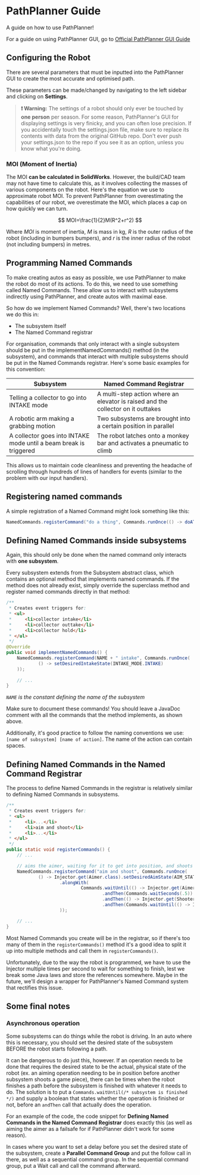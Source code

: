 # PathPlanner Guide

A guide on how to use PathPlanner!

For a guide on using PathPlanner GUI, go to <a href='https://pathplanner.dev/pathplanner-gui.html'>Official PathPlanner GUI Guide</a>

## Configuring the Robot

There are several parameters that must be inputted into the PathPlanner GUI to create the most
accurate and optimised path.

These parameters can be made/changed by navigating to the left sidebar and clicking on
**Settings**.

> **❗ Warning:**
> The settings of a robot should only ever be touched by **one person** per season. For some
> reason, PathPlanner's GUI for displaying settings is very finicky, and you can often lose
> precision. If you accidentally touch the settings.json file, make sure to replace its contents
> with data from the original GitHub repo. Don't ever push your settings.json to the repo if you
> see it as an option, unless you know what you're doing.

### MOI (Moment of Inertia)

The MOI **can be calculated in SolidWorks**. However, the build/CAD team may not have time to
calculate this, as it involves collecting the masses of various components on the robot. Here's
the equation we use to approximate robot MOI. To prevent PathPlanner from overestimating the
capabilities of our robot, we overestimate the MOI, which places a cap on how quickly we can turn.

$$ MOI=\frac{1}{2}M(R^2+r^2) $$

Where $MOI$ is moment of inertia, $M$ is mass in kg, $R$ is the outer radius of the robot (including in bumpers
bumpers), and $r$ is the inner radius of the robot (not including bumpers) in metres.

## Programming Named Commands

To make creating autos as easy as possible, we use PathPlanner to make the robot do most of its
actions. To do this, we need to use something called Named Commands. These allow us to interact
with subsystems indirectly using PathPlanner, and create autos with maximal ease.

So how do we implement Named Commands? Well, there's two locations we do this in:
- The subsystem itself
- The Named Command registrar

For organisation, commands that only interact with a single subsystem should be put in the
implementNamedCommands() method (in the subsystem), and commands that interact with multiple
subsystems should be put  in the Named Commands registrar. Here's some basic examples for this
convention:

| Subsystem                                                         | Named Command Registrar                                                          |
|-------------------------------------------------------------------|----------------------------------------------------------------------------------|
| Telling a collector to go into INTAKE mode                        | A multi-step action where an elevator is raised and the collector on it outtakes |
| A robotic arm making a grabbing motion                            | Two subsystems are brought into a certain position in parallel                   |
| A collector goes into INTAKE mode until a beam break is triggered | The robot latches onto a monkey bar and activates a pneumatic to climb           |

This allows us to maintain code cleanliness and preventing the headache of scrolling through
hundreds of lines of handlers for events (similar to the problem with our input handlers).

## Registering named commands

A simple registration of a Named Command might look something like this:

```java
NamedCommands.registerCommand("do a thing", Commands.runOnce(() -> doAThing()));
```

## Defining Named Commands inside subsystems

Again, this should only be done when the named command only interacts with **one subsystem**.

Every subsystem extends from the Subsystem abstract class, which contains an optional method that
implements named commands. If the method does not already exist, simply override the superclass
method and register named commands directly in that method:

```java
/**
 * Creates event triggers for:
 * <ul>
 *     <li>collector intake</li>
 *     <li>collector outtake</li>
 *     <li>collector hold</li>
 * </ul>
 */
@Override
public void implementNamedCommands() {
    NamedCommands.registerCommand(NAME + " intake", Commands.runOnce(
            () -> setDesiredIntakeState(INTAKE_MODE.INTAKE)
    ));
    
    // ...
}
```

*`NAME` is the constant defining the name of the subsystem*

Make sure to document these commands! You should leave a JavaDoc comment with all the commands that
the method implements, as shown above.

Additionally, it's good practice to follow the naming conventions we use: `[name of subsystem]
[name of action]`. The name of the action can contain spaces.

## Defining Named Commands in the Named Command Registrar

The process to define Named Commands in the registrar is relatively similar to defining Named
Commands in subsystems.

```java
/**
 * Creates event triggers for:
 * <ul>
 *     <li>...</li>
 *     <li>aim and shoot</li>
 *     <li>...</li>
 * </ul>
 */
public static void registerCommands() {
    // ...

    // aims the aimer, waiting for it to get into position, and shoots after half a second
    NamedCommands.registerCommand("aim and shoot", Commands.runOnce(
            () -> Injector.get(Aimer.class).setDesiredAimState(AIM_STATE.AIMED))
                    .alongWith(
                            Commands.waitUntil(() -> Injector.get(Aimer.class).isAimed())
                                    .andThen(Commands.waitSeconds(.5))
                                    .andThen(() -> Injector.get(Shooter.class).shoot())
                                    .andThen(Commands.waitUntil(() -> Injector.get(Shooter.class).isDoneShooting()))
                    ));

    // ...
}
```

Most Named Commands you create will be in the registrar, so if there's too many of them in the
`registerCommands()` method it's a good idea to split it up into multiple methods and call them in
`registerCommands()`.

Unfortunately, due to the way the robot is programmed, we have to use the Injector multiple times
per second to wait for something to finish, lest we break some Java laws and store the references
somewhere. Maybe in the future, we'll design a wrapper for PathPlanner's Named Command system that
rectifies this issue.

## Some final notes

### Asynchronous operation

Some subsystems can do things while the robot is driving. In an auto where this is necessary,
you should set the desired state of the subsystem BEFORE the robot starts following a path.

It can be dangerous to do just this, however. If an operation needs to be done that requires the
desired state to be the actual, physical state of the robot (ex. an aiming operation needing to be
in position before another subsystem shoots a game piece), there can be times when the robot
finishes a path before the subsystem is finished with whatever it needs to do. The solution is to
put a `Commands.waitUntil(/* subsystem is finished */)` and supply a boolean that states whether the
operation is finished or not, before an `andThen` call that actually does the operation.

For an example of the code, the code snippet for **Defining Named Commands in the Named Command
Registrar** does exactly this (as well as aiming the aimer as a failsafe for if PathPlanner didn't
work for some reason).

In cases where you want to set a delay before you set the desired state of the subsystem, create a
**Parallel Command Group** and put the follow call in there, as well as a sequential command group.
In the sequential command group, put a Wait call and call the command afterward.
